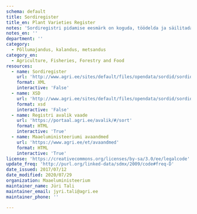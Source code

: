 ```yaml
---
schema: default
title: Sordiregister
title_en: Plant Varieties Register
notes: 'Sordiregistri pidamise eesmärk on koguda, töödelda ja säilitada andmeid sortide kohta «Taimede paljundamise ja sordikaitse seaduses» ettenähtud ülesannete täitmiseks. Registri vastutav töötleja on Maaeluministeerium ja volitatud töötleja on Põllumajandusamet (PMA). Täpsemat teavet sordiregistri kohta saab PMA kodulehelt.'
notes_en: ''
department: ''
category:
  - Põllumajandus, kalandus, metsandus
category_en:
  - Agriculture, Fisheries, Forestry and Food
resources:
  - name: Sordiregister
    url: 'http://www.agri.ee/sites/default/files/opendata/sordid/sordid.xml'
    format: XML
    interactive: 'False'
  - name: XSD
    url: 'http://www.agri.ee/sites/default/files/opendata/sordid/sordid.xsd'
    format: xsd
    interactive: 'False'
  - name: Registri avalik vaade
    url: 'https://portaal.agri.ee/avalik/#/sort'
    format: HTML
    interactive: 'True'
  - name: Maaeluministeeriumi avaandmed
    url: 'https://www.agri.ee/et/avaandmed'
    format: HTML
    interactive: 'True'
license: 'https://creativecommons.org/licenses/by-sa/3.0/ee/legalcode'
update_freq: 'http://purl.org/linked-data/sdmx/2009/code#freq-D'
date_issued: 2017/07/12
date_modified: 2020/07/29
organization: Maaeluministeerium
maintainer_name: Jüri Tali
maintainer_email: jyri.tali@agri.ee
maintainer_phone: ''

---
```


